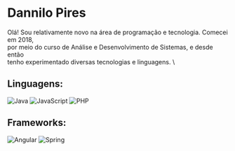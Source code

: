 
# Dannilo Pires
Olá! Sou relativamente novo na área de programação e tecnologia. Comecei em 2018, \
por meio do curso de Análise e Desenvolvimento de Sistemas, e desde então \
tenho experimentado diversas tecnologias e linguagens. \

## Linguagens: 
![Java](https://img.shields.io/badge/Java-000?style=for-the-badge&logo=java) 
![JavaScript](https://img.shields.io/badge/JavaScript-000?style=for-the-badge&logo=javascript)
![PHP](https://img.shields.io/badge/Php-000?style=for-the-badge&logo=php)


## Frameworks:
![Angular](https://img.shields.io/badge/Angular-000?style=for-the-badge&logo=angular&logoColor=C3002F)
![Spring](https://img.shields.io/badge/Spring-000?style=for-the-badge&logo=spring&logoColor=#8FCE00)
